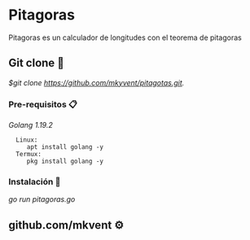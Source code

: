 # Pitagoras

Pitagoras es un calculador de longitudes con el teorema de pitagoras

## Git clone 🚀

_$git clone https://github.com/mkyvent/pitagotas.git._


### Pre-requisitos 📋

_Golang 1.19.2_

```
  Linux:
     apt install golang -y
  Termux:
     pkg install golang -y
```

### Instalación 🔧

_go run pitagoras.go_

## github.com/mkvent ⚙️
